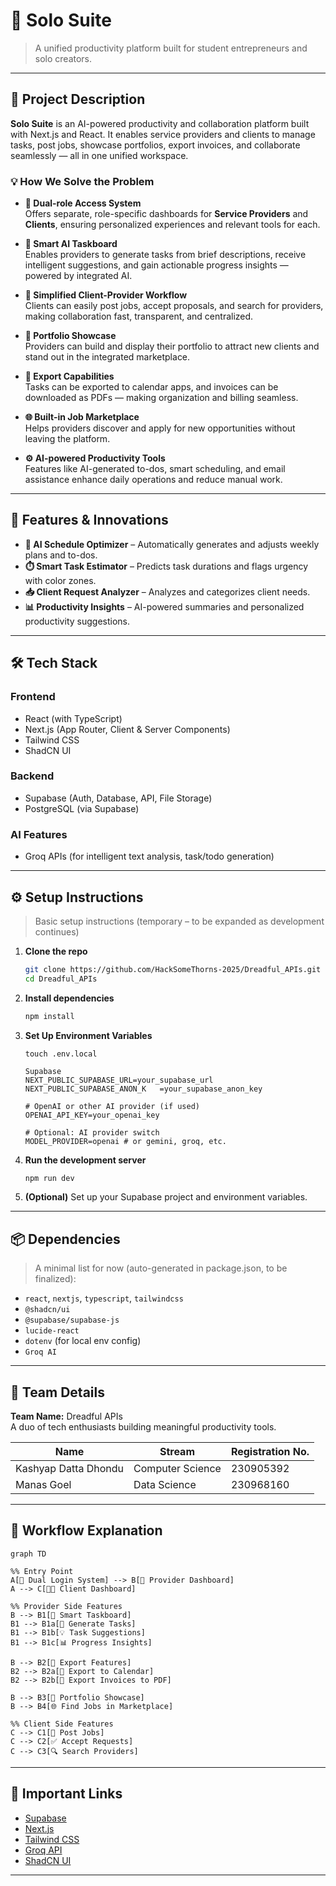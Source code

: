 # 🧰 Solo Suite

> A unified productivity platform built for student entrepreneurs and solo creators.

---

## 🧠 Project Description

**Solo Suite** is an AI-powered productivity and collaboration platform built with Next.js and React. It enables service providers and clients to manage tasks, post jobs, showcase portfolios, export invoices, and collaborate seamlessly — all in one unified workspace.

### 💡 How We Solve the Problem

- **🎯 Dual-role Access System**  
   Offers separate, role-specific dashboards for **Service Providers** and **Clients**, ensuring personalized experiences and relevant tools for each.
- **🧠 Smart AI Taskboard**  
   Enables providers to generate tasks from brief descriptions, receive intelligent suggestions, and gain actionable progress insights — powered by integrated AI.

- **🤝 Simplified Client-Provider Workflow**  
   Clients can easily post jobs, accept proposals, and search for providers, making collaboration fast, transparent, and centralized.

- **💼 Portfolio Showcase**  
   Providers can build and display their portfolio to attract new clients and stand out in the integrated marketplace.

- **📅 Export Capabilities**  
   Tasks can be exported to calendar apps, and invoices can be downloaded as PDFs — making organization and billing seamless.

- **🌐 Built-in Job Marketplace**  
   Helps providers discover and apply for new opportunities without leaving the platform.

- **⚙️ AI-powered Productivity Tools**  
   Features like AI-generated to-dos, smart scheduling, and email assistance enhance daily operations and reduce manual work.

---

## 🚀 Features & Innovations

- **🧠 AI Schedule Optimizer** – Automatically generates and adjusts weekly plans and to-dos.
- **⏱️ Smart Task Estimator** – Predicts task durations and flags urgency with color zones.
- **📥 Client Request Analyzer** – Analyzes and categorizes client needs.
- **📊 Productivity Insights** – AI-powered summaries and personalized productivity suggestions.

---

## 🛠 Tech Stack

### Frontend
- React (with TypeScript)
- Next.js (App Router, Client & Server Components)
- Tailwind CSS
- ShadCN UI

### Backend
- Supabase (Auth, Database, API, File Storage)
- PostgreSQL (via Supabase)

### AI Features
- Groq APIs (for intelligent text analysis, task/todo generation)

---

## ⚙️ Setup Instructions

> Basic setup instructions (temporary – to be expanded as development continues)

1. **Clone the repo**  
   ```bash
   git clone https://github.com/HackSomeThorns-2025/Dreadful_APIs.git
   cd Dreadful_APIs
   ```

2. **Install dependencies**  
   ```bash
   npm install
   ```

3. **Set Up Environment Variables**
   ``` 
   touch .env.local

   Supabase
   NEXT_PUBLIC_SUPABASE_URL=your_supabase_url
   NEXT_PUBLIC_SUPABASE_ANON_K   =your_supabase_anon_key

   # OpenAI or other AI provider (if used)
   OPENAI_API_KEY=your_openai_key

   # Optional: AI provider switch
   MODEL_PROVIDER=openai # or gemini, groq, etc.

   ```

4. **Run the development server**  
   ```bash
   npm run dev
   ```

4. **(Optional)** Set up your Supabase project and environment variables.


---

## 📦 Dependencies

> A minimal list for now (auto-generated in package.json, to be finalized):

- `react`, `nextjs`, `typescript`, `tailwindcss`  
- `@shadcn/ui`  
- `@supabase/supabase-js`  
- `lucide-react`  
- `dotenv` (for local env config)
- `Groq AI`

---

## 👥 Team Details

**Team Name:** Dreadful APIs  
A duo of tech enthusiasts building meaningful productivity tools.

| Name               | Stream             | Registration No. |
|--------------------|---------------------|-------------------|
| Kashyap Datta Dhondu | Computer Science     | 230905392         |
| Manas Goel         | Data Science        | 230968160         |

---

## 🔁 Workflow Explanation

```mermaid
graph TD

%% Entry Point
A[🔐 Dual Login System] --> B[👤 Provider Dashboard]
A --> C[🧑‍💼 Client Dashboard]

%% Provider Side Features
B --> B1[🧠 Smart Taskboard]
B1 --> B1a[📝 Generate Tasks]
B1 --> B1b[💡 Task Suggestions]
B1 --> B1c[📊 Progress Insights]

B --> B2[🧾 Export Features]
B2 --> B2a[📅 Export to Calendar]
B2 --> B2b[📄 Export Invoices to PDF]

B --> B3[💼 Portfolio Showcase]
B --> B4[🌐 Find Jobs in Marketplace]

%% Client Side Features
C --> C1[📢 Post Jobs]
C --> C2[✅ Accept Requests]
C --> C3[🔍 Search Providers]
```

---

## 🔗 Important Links

- [Supabase](https://supabase.com/)
- [Next.js](https://nextjs.org/)
- [Tailwind CSS](https://tailwindcss.com/)
- [Groq API](https://console.groq.com/keys)
- [ShadCN UI](https://ui.shadcn.com/)

---


